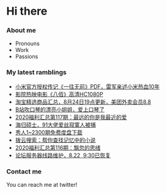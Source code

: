 # Hi there 

### About me
- Pronouns
- Work
- Passions 

### My latest ramblings
<!-- BLOGPOSTS:START -->
- [小米官方授权传记《一往无前》PDF，雷军亲述小米热血10年](https://fuliba2020.net/xiaomi.html)
- [影院热映电影《八佰》高清HC1080P](https://fuliba2020.net/babai.html)
- [淘宝精选商品汇总，8月24日19点更新，美团外卖会员8.8](https://fuliba2020.net/99.html)
- [B站吹口琴的漂亮小姐姐，爱上口琴了](https://fuliba2020.net/kouqin.html)
- [2020福利汇总第117期：最远的你是我最近的爱](https://fuliba2020.net/2020117.html)
- [海归硕士，91大佬爱丝寂寞人被捕](https://fuliba2020.net/aisijimoren.html)
- [秀人1~2300期免费度盘下载](https://fuliba2020.net/xiuren.html)
- [拨云搜索：帮你查找记忆中的小说](https://fuliba2020.net/boyunso.html)
- [2020福利汇总第116期：飘忽的思绪](https://fuliba2020.net/2020116.html)
- [论坛服务器线路维护，8.22  9:30已恢复](https://fuliba2020.net/gigsgigscloud.html)
<!-- BLOGPOSTS:END -->

### Contact me
You can reach me at twitter!
